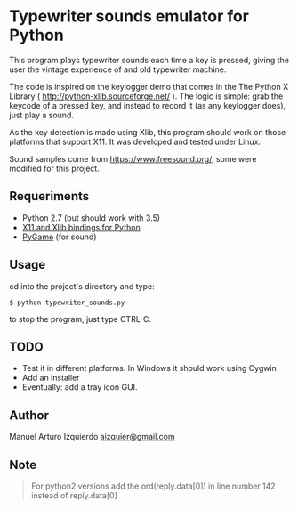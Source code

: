 Typewriter sounds emulator for Python
=====================================

This program plays typewriter sounds each time a key is pressed, giving
the user the vintage experience of and old typewriter machine.

The code is inspired on the keylogger demo that comes in the The Python
X Library ( <http://python-xlib.sourceforge.net/> ). The logic is
simple: grab the keycode of a pressed key, and instead to record it (as
any keylogger does), just play a sound.

As the key detection is made using Xlib, this program should work on
those platforms that support X11. It was developed and tested under
Linux.

Sound samples come from <https://www.freesound.org/>, some were modified
for this project.

Requeriments
------------

-   Python 2.7 (but should work with 3.5)
-   [X11 and Xlib bindings for Python](http://python-xlib.sourceforge.net/)
-   [PyGame](http://pygame.org) (for sound)

Usage
-----

cd into the project's directory and type:

    $ python typewriter_sounds.py

to stop the program, just type CTRL-C.

TODO
----

-   Test it in different platforms. In Windows it should work using
    Cygwin
-   Add an installer
-   Eventually: add a tray icon GUI.

Author
------

Manuel Arturo Izquierdo <aizquier@gmail.com>


Note
----
>For python2 versions add the ord(reply.data[0]) in line number 142 instead of reply.data[0]
